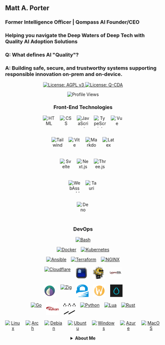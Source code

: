 ## Matt A. Porter

### Former Intelligence Officer | Qompass AI Founder/CEO

<h3>Helping you navigate the Deep Waters of Deep Tech with Quality AI Adoption Solutions</h3>

<!-- [![Quality AI: Safe, Secure & Trustworthy](assets/images/mlkem-visualization.png)](https://phaedrusflow.github.io/phaedrusflow/diagrams/mlkem/) -->

### Q: What defines AI "Quality"?

### A: Building safe, secure, and trustworthy systems supporting responsible innovation on-prem and on-device.

<p align="center">
  <a href="https://www.gnu.org/licenses/agpl-3.0">
    <img src="https://img.shields.io/badge/License-AGPL%20v3-blue.svg" alt="License: AGPL v3">
  </a>
  <a href="./LICENSE-QCDA">
    <img src="https://img.shields.io/badge/license-Q--CDA-lightgrey.svg" alt="License: Q-CDA">
  </a>
</p>

<p align="center">
  <img src="https://komarev.com/ghpvc/?username=phaedrusflow" alt="Profile Views">
</p>


<div align="center">

<h3 align="center">Front-End Technologies</h3>

<div class="tech-pyramid" style="display: flex; flex-direction: column; align-items: center; gap: 15px;">
  
  <div class="icon-row" style="display: flex; justify-content: center; gap: 15px; margin-bottom: 15px;">
    <img src="https://skillicons.dev/icons?i=html" alt="HTML" width="40" height="40" title="HTML"/>
    <img src="https://skillicons.dev/icons?i=css" alt="CSS" width="40" height="40" title="CSS"/>
    <img src="https://skillicons.dev/icons?i=js" alt="JavaScript" width="40" height="40" title="JavaScript"/>
    <img src="https://skillicons.dev/icons?i=ts" alt="TypeScript" width="40" height="40" title="TypeScript"/>
    <img src="https://skillicons.dev/icons?i=vue" alt="Vue" width="40" height="40" title="Vue"/>
  </div>
  
  <div class="icon-row" style="display: flex; justify-content: center; gap: 15px; margin-bottom: 15px;">
    <img src="https://skillicons.dev/icons?i=tailwind" alt="Tailwind" width="40" height="40" title="Tailwind"/>
    <img src="https://skillicons.dev/icons?i=vite" alt="Vite" width="40" height="40" title="Vite"/>
    <img src="https://skillicons.dev/icons?i=md" alt="Markdown" width="40" height="40" title="Markdown"/>
    <img src="https://skillicons.dev/icons?i=latex" alt="Latex" width="40" height="40" title="Latex"/>
  </div>
  
  <div class="icon-row" style="display: flex; justify-content: center; gap: 15px; margin-bottom: 15px;">
    <img src="https://skillicons.dev/icons?i=svelte" alt="Svelte" width="40" height="40" title="Svelte"/>
    <img src="https://skillicons.dev/icons?i=nextjs" alt="Next.js" width="40" height="40" title="Next.js"/>
    <img src="https://skillicons.dev/icons?i=threejs" alt="Three.js" width="40" height="40" title="Three.js"/>
  </div>
  
  <div class="icon-row" style="display: flex; justify-content: center; gap: 15px; margin-bottom: 15px;">
    <img src="https://skillicons.dev/icons?i=wasm" alt="WebAssembly" width="40" height="40" title="WebAssembly"/>
    <img src="https://skillicons.dev/icons?i=tauri" alt="Tauri" width="40" height="40" title="Tauri"/>
  </div>
  
  <div class="icon-row" style="display: flex; justify-content: center; gap: 15px; margin-bottom: 15px;">
    <img src="https://skillicons.dev/icons?i=deno" alt="Deno" width="40" height="40" title="Deno"/>
  </div>  
</div>
<div align="center">

<h3 align="center">DevOps</h3>

<div class="icon-row" style="display: flex; justify-content: center; gap: 15px; margin-bottom: 15px;">
  <a href="https://github.com/qompassai/Shell" class="icon-link">
    <img src="https://skillicons.dev/icons?i=bash" alt="Bash" width="40" height="40" title="Bash"/>
  </a>
</div>

<div class="icon-row" style="display: flex; justify-content: center; gap: 15px; margin-bottom: 15px;">
  <a href="https://github.com/qompassai/Containers" class="icon-link">
    <img src="https://skillicons.dev/icons?i=docker" alt="Docker" width="40" height="40" title="Docker"/>
  </a>
  <a href="https://github.com/qompassai/k8s" class="icon-link">
    <img src="https://skillicons.dev/icons?i=kubernetes" alt="Kubernetes" width="40" height="40" title="Kubernetes"/>
  </a>
</div>

<div class="icon-row" style="display: flex; justify-content: center; gap: 15px; margin-bottom: 15px;">
  <a href="https://github.com/qompassai/current" class="icon-link">
    <img src="https://skillicons.dev/icons?i=ansible" alt="Ansible" width="40" height="40" title="Ansible"/>
  </a>
  <a href="https://github.com/qompassai/Terraform" class="icon-link">
    <img src="https://skillicons.dev/icons?i=terraform" alt="Terraform" width="40" height="40" title="Terraform"/>
  </a>
  <a href="https://github.com/qompassai/Nginx" class="icon-link">
    <img src="https://skillicons.dev/icons?i=nginx" alt="NGINX" width="40" height="40" title="NGINX"/>
  </a>
</div>

<div class="icon-row" style="display: flex; justify-content: center; gap: 15px; margin-bottom: 15px;">
  <a href="https://github.com/qompassai/qai" class="icon-link">
    <img src="https://skillicons.dev/icons?i=cloudflare" alt="Cloudflare" width="40" height="40" title="Cloudflare"/>
  </a>
  <a href="https://github.com/Shell" class="icon-link">
    <img src="assets/icons/ghostty.svg" alt="Ghostty" width="40" height="40" title="Ghostty"/>
  </a>
  <a href="https://github.com/qompassai/qssh" class="icon-link">
    <img src="assets/icons/openssh.svg" alt="OpenSSH" width="40" height="40" title="OpenSSH"/>
  </a>
  <a href="https://github.com/qompassai/qssl" class="icon-link">
    <img src="assets/icons/openssl.svg" alt="OpenSSL" width="40" height="40" title="OpenSSL"/>
  </a>
</div>

<div class="icon-row" style="display: flex; justify-content: center; gap: 15px; margin-bottom: 15px;">
  <a href="https://github.com/qompassai/Tor" class="icon-link">
    <img src="assets/icons/tor.svg" alt="Tor" width="40" height="40" title="Tor"/>
  </a>
  <a href="https://github.com/qompassai/Zig" class="icon-link">
    <img src="https://skillicons.dev/icons?i=zig" alt="Zig" width="40" height="40" title="Zig"/>
  </a>
  <a href="https://github.com/qompassai/qpg" class="icon-link">
    <img src="assets/icons/gnupg.svg" alt="GnuPG" width="40" height="40" title="GnuPG"/>
  </a>
  <a href="https://github.com/qompassai/Wayland" class="icon-link">
    <img src="assets/icons/wayland.svg" alt="Wayland" width="40" height="40" title="Wayland"/>
  </a>
  <a href="https://github.com/qompassai/Hyprland" class="icon-link">
    <img src="assets/icons/hyprland.svg" alt="Hyprland" width="40" height="40" title="Hyprland"/>
  </a>
</div>

<div class="icon-row" style="display: flex; justify-content: center; gap: 15px; margin-bottom: 15px;">
  <a href="https://github.com/qompassai/Go" class="icon-link">
    <img src="https://skillicons.dev/icons?i=go" alt="Go" width="40" height="40" title="Go"/>
  </a>
  <a href="https://github.com/qompassai/Vulkan" class="icon-link">
    <img src="assets/icons/vulkan.svg" alt="Vulkan" width="40" height="40" title="Vulkan"/>
  </a>
  <a href="https://github.com/pipewire" class="icon-link">
    <img src="assets/icons/pipewire.svg" alt="Pipewire" width="40" height="40" title="Pipewire"/>
  </a><a href="https://github.com/qompassai/Python" class="icon-link">
  <img src="https://skillicons.dev/icons?i=python" alt="Python" width="40" height="40" title="Python"/>
  </a>
  <a href="https://github.com/qompassai/Lua" class="icon-link">
    <img src="https://skillicons.dev/icons?i=lua" alt="Lua" width="40" height="40" title="Lua"/>
  </a>
  <a href="https://github.com/qompassai/Rust" class="icon-link">
    <img src="https://skillicons.dev/icons?i=rust" alt="Rust" width="40" height="40" title="Rust"/>
  </a>
</div>
<div class="icon-row" style="display: flex; justify-content: center; gap: 15px; margin-bottom: 15px;">
  <a href="#" class="icon-link">
    <img src="https://skillicons.dev/icons?i=linux" alt="Linux" width="40" height="40" title="Linux"/>
  </a>
  <a href="#" class="icon-link">
    <img src="https://skillicons.dev/icons?i=arch" alt="Arch" width="40" height="40" title="Arch"/>
  </a>
  <a href="#" class="icon-link">
    <img src="https://skillicons.dev/icons?i=debian" alt="Debian" width="40" height="40" title="Debian"/>
  </a>
  <a href="#" class="icon-link">
    <img src="https://skillicons.dev/icons?i=ubuntu" alt="Ubuntu" width="40" height="40" title="Ubuntu"/>
  </a>
  <a href="#" class="icon-link">
    <img src="https://skillicons.dev/icons?i=windows" alt="Windows" width="40" height="40" title="Windows"/>
  </a>
  <a href="#" class="icon-link">
    <img src="https://skillicons.dev/icons?i=azure" alt="Azure" width="40" height="40" title="Azure"/>
  </a>
  <a href="#" class="icon-link">
    <img src="https://skillicons.dev/icons?i=apple" alt="MacOS" width="40" height="40" title="MacOS"/>
  </a>
</div>


<details id="Contact">
  <summary><strong>About Me</strong></summary>

 <div align="center">
  <p>Matthew A. Porter<sup></sup><br>
  <sup></sup>Qompass AI, Spokane, WA</p>

  <a href="mailto:&#109;&#97;&#112;&#64;&#113;&#111;&#109;&#112;&#97;&#115;&#115;&#46;&#97;&#105;">
  <img src="https://img.shields.io/badge/Email-Get_a_Quote-blue?style=flat-square&logo=gmail" alt="Email Me">
</a>

  <a href="sms:&#43;&#49;&#53;&#48;&#57;&#57;&#49;&#57;&#53;&#50;&#51;&#55;">
  <img src="https://img.shields.io/badge/SMS-Text_Me-blue?style=flat-square&logo=minutemailer" alt="Text Me">
</a>


 <h3>Academic</h3>
  <p>
    <a href="https://orcid.org/0000-0002-0302-4812">
      <img src="https://img.shields.io/badge/ORCID-0000--0002--0302--4812-green?style=flat-square&logo=orcid" alt="ORCID">
    </a>
    <a href="https://www.researchgate.net/profile/Matt-Porter-7">
      <img src="https://img.shields.io/badge/ResearchGate-Open--Research-blue?style=flat-square&logo=researchgate" alt="ResearchGate">
    </a>
    <a href="https://zenodo.org/communities/qompassai">
      <img src="https://img.shields.io/badge/Zenodo-Publications-blue?style=flat-square&logo=zenodo" alt="Zenodo">
    </a>
  </p>
<details id="Research">
  <summary><strong>Current Research</strong></summary>
<div align="center">

[📚 Read Full Research Details](#detailed-research)

<h3>Research TLDR</h3>

| Area                          | Description                                                    | Applications                                                                     |
| ----------------------------- | -------------------------------------------------------------- | -------------------------------------------------------------------------------- |
| **Quantum/AI Hybrid DevOps**  | Developing novel quantum algorithms for self-hosted deployment | Healthcare diagnostics, Personalized education, Network security                 |
| **Post-Quantum Cryptography** | Implementing quantum-resistant algorithms on-device            | Patient data protection, Educational records security, Government communications |
| **Quantum Error Correction**  | Optimizing search via quantum amplified search                 | Sustainably secure learning platforms with resilient cryptography                |

<details id="detailed-research">
  <summary><strong>Research: The Pursuit of Quality Quantum Advantage</strong></summary>
The foundation of quantum computing and impetus for enterprise quantum adoption begins with the Schrödinger equation:

$$i\hbar\frac{\partial}{\partial t}\Psi(\mathbf{r},t) = \hat{H}\Psi(\mathbf{r},t)$$

**Schrodinger Legend:**

- $i$: imaginary unit
- $\hbar$: reduced Planck constant
- $\Psi(\mathbf{r},t)$: wavefunction at position $\mathbf{r}$ and time $t$
- $\hat{H}$: Hamiltonian operator

A qubit state forms the computational basis:

$|\psi\rangle = \alpha|0\rangle + \beta|1\rangle$ where $|\alpha|^2 + |\beta|^2 = 1$

**Qubit Legend:**

- $|\psi\rangle$: quantum state
- $\alpha, \beta$: complex probability amplitudes
- $|0\rangle, |1\rangle$: computational basis states
- $|\alpha|^2 + |\beta|^2 = 1$: normalization constraint

## Grover's Algorithm

**Quantum State Preparation:**

$$|\psi_0\rangle = \frac{1}{\sqrt{N}}\sum_{x=0}^{N-1}|x\rangle$$

**Grover Iteration (applied ~$\frac{\pi}{4}\sqrt{N}$ times):**

$$G = (2|\psi_0\rangle\langle\psi_0| - I) \cdot O_f$$

**Oracle Operation:**

$$
O_f|x\rangle = \begin{cases}
-|x\rangle & \text{if } f(x) = 1 \\
|x\rangle & \text{if } f(x) = 0
\end{cases}
$$

**Success Probability:**

$$P_{\text{success}} = \sin^2\left((2r+1)\arcsin\sqrt{\frac{M}{N}}\right)$$

**Grover's Legend:**

- $N = 2^n$: Size of search space (where n is number of qubits)
- $|\psi_0\rangle$: Uniform superposition of all basis states
- $O_f$: Oracle function marking solution states with phase flip
- $G$: Grover operator (one iteration)
- $M$: Number of solutions in the search space
- $r$: Number of Grover iterations performed
- $f(x)$: Function that returns 1 for solutions, 0 otherwise
- $I$: Identity operator

### Research Interests

#### 1. Quantum Machine Learning Algorithms

_Developing novel quantum algorithms to optimize on-device AI training and inference_

- **Medicine**: Equipping clinicians and learners to adopt quality AI tooling to support patient care
- **Education**: Personalizing learning paths via safe, secure, and trustworthy AI
- **Security**: Migration of IPV4 to IPV6 as it relates to network attack pattern detection

#### 2. Quantum-Resistant Cryptography Implementation

_Advancing the practical deployment of post-quantum algorithms in real-world systems._

- **Medicine**: Protecting patient data across multi-institution research networks
- **Education**: Securing student records and assessment platforms from future threats
- **Security**: Ensuring long-term confidentiality of sensitive government communications

#### 3. Quantum Error Correction

Improving quantum circuit reliability through advanced error mitigation techniques.

- **Medicine**: Enabling reliable quantum simulations for synthetic data generation
- **Education**: Securing computing platforms with post-quantum cryptography for student learning
- **Security**: Conducting FIPS 140-3 validation testing on cryptographic implementations to ensure compliance while preserving functionality during system degradation

# Post-Quantum Cryptography

## ML-KEM (Kyber)

ML-KEM operates in the polynomial ring $R_q = \mathbb{Z}_q[X]/(X^n + 1)$

**Key Generation:**

$$\text{pk} = (A, t = As + e)$$

**Encapsulation:**

$$c = (c_1 = A^T r + e_1, c_2 = t^T r + e_2 + \lfloor q/2 \rfloor m)$$

**Decapsulation:**

$$m' = \left\lceil\left(c_2 - s^T c_1\right) \cdot \frac{2}{q}\right\rceil$$

**ML-KEM Legend:**

- $R_q$: polynomial ring with coefficients in $\mathbb{Z}_q$
- $\mathbb{Z}_q$: integers modulo $q$
- $n$: polynomial degree (typically 256)
- $A$: public random matrix
- $s$: secret vector of small polynomials
- $e, e_1, e_2$: error vectors with small coefficients
- $r$: random vector used for encryption
- $m$: message bit (0 or 1)
- $m'$: recovered message bit
- $\text{pk}$: public key
- $t$: public key component
- $c, c_1, c_2$: ciphertext components
- $q$: modulus (typically 3329)

## ML-DSA (Dilithium)

**Key Generation:**

$$\text{pk} = (A, t = A s)$$

**Signature Generation:**

- Sample $y$ and compute $w = Ay$
- Compute challenge $c$ from message digest and $w$
- Compute $z = y + cs$
- Signature: $(z, h)$ where $h$ is a hint vector

**Verification:**
$$\|z\| < \gamma_1 \text{ and } \|Az - ct\| < \gamma_2$$

**ML-DSA Legend:**

- $A$: public random matrix
- $s$: secret key vector
- $\text{pk}$: public key
- $t$: public key component
- $y$: masking vector sampled during signing
- $w$: commitment value
- $c$: challenge hash
- $z$: response vector
- $h$: hint vector for verification
- $\gamma_1, \gamma_2$: bound parameters for verification
- $\|\cdot\|$: vector norm

## SLH-DSA (SPHINCS+)

**Hash-based Hypertree:**

- FORS few-time signature:
  $$\text{FORS-Sign}_{\text{SK}}(M) = (\text{sk}_1, \ldots, \text{sk}_k, \text{Auth}_1, \ldots, \text{Auth}_k)$$

- WOTS+ chain function:
  $$f^i(x) = F(f^{i-1}(x), i-1)$$

- Signature verification:
  $$\text{root} = \text{FORS-Verify}(M, \sigma_{\text{FORS}})$$

**SLH-DSA Legend:**

- FORS: Forest Of Random Subsets (few-time signature)
- WOTS+: Winternitz One-Time Signature+
- $\text{SK}$: secret key
- $M$: message
- $\text{sk}_1, \ldots, \text{sk}_k$: revealed secret key elements
- $\text{Auth}_1, \ldots, \text{Auth}_k$: authentication paths
- $f^i(x)$: hash chain function applied $i$ times
- $F$: cryptographic hash function
- $\sigma_{\text{FORS}}$: FORS signature component
- $\text{root}$: Merkle tree root for verification

## FN-DSA (Falcon)

**NTRU Equation:**
$$fG - gF = q \mod (X^N + 1)$$

**Key Generation:**

- Private key: small polynomials $(f, g, F, G)$
- Public key: $h = g/f \mod q$

**Signature Generation:**

- For message $m$ with hash $c$, find small $(s_1, s_2)$ such that:
  $$s_1 + s_2h = c \mod q$$

**Verification:**

- Check if $\|s\| < \beta$ and $s_1 + s_2h = c \mod q$

**FN-DSA Legend:**

- $f, g, F, G$: private key polynomials with small coefficients
- $q$: modulus
- $(X^N + 1)$: polynomial modulus (typically $N$ is a power of 2)
- $h$: public key polynomial
- $m$: message
- $c$: hash of message mapped to a polynomial
- $s_1, s_2$: signature polynomials
- $s$: combined signature vector $(s_1, s_2)$
- $\beta$: signature norm bound
- $\|s\|$: Euclidean norm of signature

## Hybrid Key Establishment

If $Z$ is a classical shared secret (e.g., from ECDH) and $T$ is a post-quantum shared secret:

$$Z' = Z \parallel T$$

The final key is derived using a key derivation function:

$$K = \text{KDF}(Z')$$

**Hybrid Key Legend:**

- $Z$: shared secret from classical algorithm (e.g., ECDH)
- $T$: shared secret from post-quantum algorithm (e.g., ML-KEM)
- $\parallel$: concatenation operation
- $Z'$: combined shared secret
- $\text{KDF}$: Key Derivation Function
- $K$: final derived key material

</details>

  
  <h3>Professional Profiles</h3>
  <p>
    <a href="https://www.linkedin.com/in/matt-a-porter-103535224/">
      <img src="https://img.shields.io/badge/LinkedIn-Matt--Porter-blue?style=flat-square&logo=linkedin" alt="Personal LinkedIn">
    </a>
    <a href="https://www.linkedin.com/company/95058568/">
      <img src="https://img.shields.io/badge/LinkedIn-Qompass--AI-blue?style=flat-square&logo=linkedin" alt="Startup LinkedIn">
    </a>
  </p>
  
  <h3>Social Media</h3>
  <p>
    <a href="https://twitter.com/PhaedrusFlow">
      <img src="https://img.shields.io/badge/Twitter-@PhaedrusFlow-blue?style=flat-square&logo=twitter" alt="X/Twitter">
    </a>
    <a href="https://www.instagram.com/phaedrusflow">
      <img src="https://img.shields.io/badge/Instagram-phaedrusflow-purple?style=flat-square&logo=instagram" alt="Instagram">
    </a>
    <a href="https://www.youtube.com/@qompassai">
      <img src="https://img.shields.io/badge/YouTube-QompassAI-red?style=flat-square&logo=youtube" alt="YouTube">
    </a>
  </p>
  
<div align="center">
<h3>Support & Funding</h3>

<table>
<tr>
<th align="center">💰 Pre-Seed Funding 2023-2025</th>
<th align="center">🏆 Amount</th>
<th align="center">📅 Date</th>
</tr>
<tr>
<td><a href="https://github.com/qompassai/r4r" title="RJOS/Zimmer Biomet Research Grant Repository">RJOS/Zimmer Biomet Research Grant</a></td>
<td align="center">$30,000</td>
<td align="center">March 2024</td>
</tr>
<tr>
<td onclick="window.open('https://github.com/qompassai/PathFinders', '_blank')">
  <a href="https://github.com/qompassai/PathFinders" title="GitHub Repository">Pathfinders Intern Program</a>
  <br>
  <small><a href="https://www.linkedin.com/posts/evergreenbio_bioscience-internships-workforcedevelopment-activity-7253166461416812544-uWUM/" onclick="event.stopPropagation()" target="_blank">View on LinkedIn</a></small>
</td>
<td align="center">$2,000</td>
<td align="center">October 2024</td>
</tr>
</table>

<p>Your support helps us continue building innovative solutions at the intersection of health and education.</p>

<a href="https://www.buymeacoffee.com/phaedrusflow" target="_blank">
<img src="https://img.shields.io/badge/Buy_Me_A_Coffee-Support-FFDD00?style=for-the-badge&logo=buy-me-a-coffee&logoColor=black" alt="Buy Me A Coffee" width="250" />
</a>

<hr width="50%" style="height:2px;border-width:0;color:gray;background-color:gray">

<p><i>Funding helps us continue our research at the intersection of AI, healthcare, and education</i></p>
</div>

<h3 align="center">Developer Programs</h3>
<div align="center">
 
[![NVIDIA Developer](https://img.shields.io/badge/NVIDIA-Developer_Program-76B900?style=for-the-badge&logo=nvidia&logoColor=white)](https://developer.nvidia.com/)
[![Meta Developer](https://img.shields.io/badge/Meta-Developer_Program-0668E1?style=for-the-badge&logo=meta&logoColor=white)](https://developers.facebook.com/)
[![HackerOne](https://img.shields.io/badge/-HackerOne-%23494649?style=for-the-badge&logo=hackerone&logoColor=white)](https://hackerone.com/phaedrusflow)
[![HuggingFace](https://img.shields.io/badge/HuggingFace-qompass-yellow?style=flat-square&logo=huggingface)](https://huggingface.co/qompass)
[![Epic Games Developer](https://img.shields.io/badge/Epic_Games-Developer_Program-313131?style=for-the-badge&logo=epic-games&logoColor=white)](https://dev.epicgames.com/)
</div>
</details>

